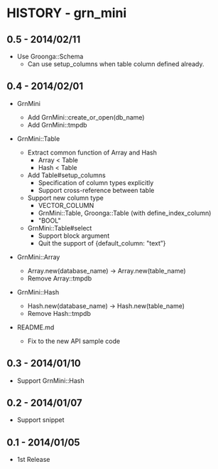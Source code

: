 # HISTORY - grn_mini

## 0.5 - 2014/02/11

- Use Groonga::Schema
  - Can use setup_columns when table column defined already.

## 0.4 - 2014/02/01

- GrnMini
  - Add GrnMini::create_or_open(db_name)
  - Add GrnMini::tmpdb

- GrnMini::Table
  - Extract common function of Array and Hash
    - Array < Table
    - Hash < Table
  - Add Table#setup_columns
    - Specification of column types explicitly
    - Support cross-reference between table
  - Support new column type
    - VECTOR_COLUMN
    - GrnMini::Table, Groonga::Table (with define_index_column)
    - "BOOL"
  - GrnMini::Table#select
    - Support block argument
    - Quit the support of {default_column: "text”}

- GrnMini::Array
  - Array.new(database_name) -> Array.new(table_name)
  - Remove Array::tmpdb

- GrnMini::Hash
  - Hash.new(database_name) -> Hash.new(table_name)
  - Remove Hash::tmpdb

- README.md
  - Fix to the new API sample code

## 0.3 - 2014/01/10

- Support GrnMini::Hash

## 0.2 - 2014/01/07

- Support snippet

## 0.1 - 2014/01/05

- 1st Release
